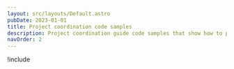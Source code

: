```yaml
---
layout: src/layouts/Default.astro
pubDate: 2023-01-01
title: Project coordination code samples
description: Project coordination guide code samples that show how to perform various tasks covered in the guide.
navOrder: 2
---
```


!include <project-coordination-code-samples>
